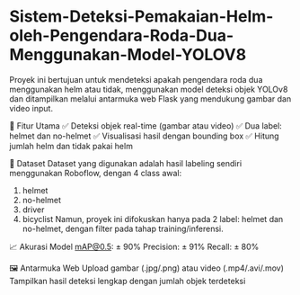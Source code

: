 # Sistem-Deteksi-Pemakaian-Helm-oleh-Pengendara-Roda-Dua-Menggunakan-Model-YOLOV8

Proyek ini bertujuan untuk mendeteksi apakah pengendara roda dua menggunakan helm atau tidak, menggunakan model deteksi objek YOLOv8 dan ditampilkan melalui antarmuka web Flask yang mendukung gambar dan video input.

🚀 Fitur Utama
✅ Deteksi objek real-time (gambar atau video)
✅ Dua label: helmet dan no-helmet
✅ Visualisasi hasil dengan bounding box
✅ Hitung jumlah helm dan tidak pakai helm

🧪 Dataset
Dataset yang digunakan adalah hasil labeling sendiri menggunakan Roboflow, dengan 4 class awal:
1. helmet
2. no-helmet
3. driver
4. bicyclist
Namun, proyek ini difokuskan hanya pada 2 label: helmet dan no-helmet, dengan filter pada tahap training/inferensi.

📈 Akurasi Model
mAP@0.5: ± 90%
Precision: ± 91%
Recall: ± 80%

🖼️ Antarmuka Web
Upload gambar (.jpg/.png) atau video (.mp4/.avi/.mov)
Tampilkan hasil deteksi lengkap dengan jumlah objek terdeteksi
